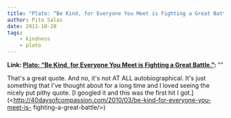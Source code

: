 ```yaml
---
title: "Plato: “Be Kind, for Everyone You Meet is Fighting a Great Battle.”"
author: Pito Salas
date: 2011-10-28
tags:
    - kindness
    - plato
---
```


**Link: [Plato: “Be Kind, for Everyone You Meet is Fighting a Great Battle.”](None):** ""



That's a great quote. And no, it's not AT ALL autobiographical. It's just
something that I've thought about for a long time and I loved seeing the
nicely put pithy quote. [I googled it and this was the first hit I
got.](<http://40daysofcompassion.com/2010/03/be-kind-for-everyone-you-meet-is-
fighting-a-great-battle/>)


